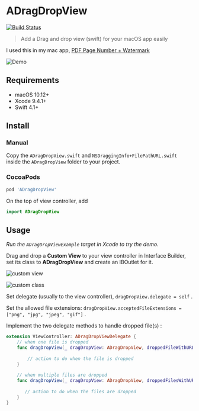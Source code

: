 # ADragDropView

[![Build Status](https://travis-ci.org/cupnoodle/ADragDropView.svg?branch=master)](https://travis-ci.org/cupnoodle/ADragDropView)
  
  
> Add a Drag and drop view (swift) for your macOS app easily

I used this in my mac app, [PDF Page Number + Watermark](https://pdfpagenumber.com)



![Demo](demo.gif)



## Requirements

- macOS 10.12+
- Xcode 9.4.1+
- Swift 4.1+



## Install

### Manual
Copy the `ADragDropView.swift` and `NSDraggingInfo+FilePathURL.swift` inside the `ADragDropView` folder to your project.



### CocoaPods

```ruby
pod 'ADragDropView'
```



On the top of view controller, add

```swift
import ADragDropView
```





## Usage

*Run the `ADragDropViewExample` target in Xcode to try the demo.*



Drag and drop a **Custom View** to your view controller in Interface Builder, set its class to **ADragDropView** and create an IBOutlet for it.

![custom view](customView.png)



![custom class](customClass.png)



Set delegate (usually to the view controller), `dragDropView.delegate = self` . 

Set the allowed file extensions: `dragDropView.acceptedFileExtensions = ["png", "jpg", "jpeg", "gif"]` .



Implement the two delegate methods to handle dropped file(s) :  

```swift
extension ViewController: ADragDropViewDelegate {
    // when one file is dropped
    func dragDropView(_ dragDropView: ADragDropView, droppedFileWithURL URL: URL) {
        
        // action to do when the file is dropped
    }
    
    // when multiple files are dropped
    func dragDropView(_ dragDropView: ADragDropView, droppedFilesWithURLs URLs: [URL]) {
        
       // action to do when the files are dropped
    }
}
```

